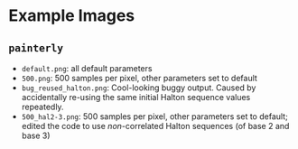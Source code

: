 # Example Images

## `painterly`
* `default.png`: all default parameters
* `500.png`: 500 samples per pixel, other parameters set to default
* `bug_reused_halton.png`: Cool-looking buggy output. Caused by accidentally re-using the same initial Halton sequence values repeatedly.
* `500_hal2-3.png`: 500 samples per pixel, other parameters set to default; edited the code to use *non*-correlated Halton sequences (of base 2 and base 3)
